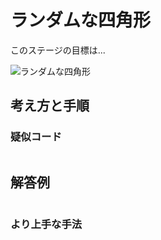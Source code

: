 # ランダムな四角形

このステージの目標は...

![ランダムな四角形]()




## 考え方と手順

### 疑似コード

```
```

## 解答例

```swift
```

### より上手な手法

```swift
```